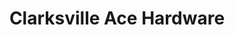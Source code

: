 ---
title: "Clarksville Ace Hardware"
url: /clarksville/clarksville-ace-hardware/
shop: doityourself
---